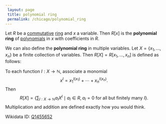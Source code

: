 ```yaml
---
 layout: page
 title: polynomial ring
 permalink: /chicago/polynomial_ring
---
```



Let $R$ be a [commutative](https://mathgloss.github.io/MathGloss/commutative) [ring](https://mathgloss.github.io/MathGloss/ring) and $x$ a variable. Then $R[x]$ is the **polynomial ring** of [polynomials](https://mathgloss.github.io/MathGloss/polynomial) in $x$ with coefficients in $R$.

We can also define the **polynomial ring** in multiple variables. Let $X = \{x_1,\dots,x_n\}$ be a finite collection of variables. Then $R[X] = R[x_1,\dots,x_n]$ is defined as follows:

To each function $I:X\to \mathbb N$, associate a monomial $$x^I = x_1^{I(x_1)}+\cdots + x_n^{I(x_n)}.$$ Then $$R[X]= \left\{ \sum_{I:X\to \mathbb N} a_IX^I \mid a_I\in R, a_I = 0 \text{ for all but finitely many } I \right\}.$$ Multiplication and addition are defined exactly how you would think. 

Wikidata ID: [Q1455652](https://www.wikidata.org/wiki/Q1455652)